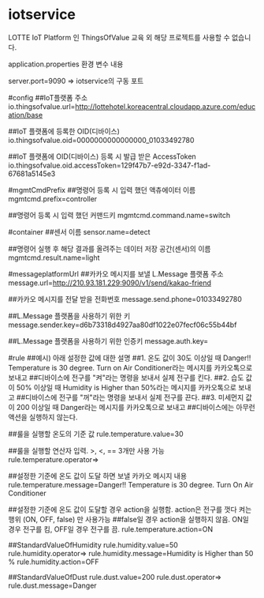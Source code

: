 # iotservice
LOTTE IoT Platform 인 ThingsOfValue 교육 외 해당 프로젝트를 사용할 수 없습니다.

application.properties 환경 변수 내용

server.port=9090 => iotservice의 구동 포트


#config
##IoT플랫폼 주소
io.thingsofvalue.url=http://lottehotel.koreacentral.cloudapp.azure.com/education/base

##IoT 플랫폼에 등록한 OID(디바이스)
io.thingsofvalue.oid=0000000000000000_01033492780     

##IoT 플랫폼에 OID(디바이스) 등록 시 발급 받은 AccessToken
io.thingsofvalue.oid.accessToken=129f47b7-e92d-3347-f1ad-67681a5145e3

#mgmtCmdPrefix
##명령어 등록 시 입력 했던 액츄에이터 이름
mgmtcmd.prefix=controller

##명령어 등록 시 입력 했던 커맨드키
mgmtcmd.command.name=switch

#container
##센서 이름
sensor.name=detect

##명령어 실행 후 해당 결과를 올려주는 데이터 저장 공간(센서)의 이름
mgmtcmd.result.name=light


#messageplatformUrl
##카카오 메시지를 보낼 L.Message 플랫폼 주소
message.url=http://210.93.181.229:9090/v1/send/kakao-friend

##카카오 메시지를 전달 받을 전화번호
message.send.phone=01033492780

##L.Message 플랫폼을 사용하기 위한 키
message.sender.key=d6b73318d4927aa80df1022e07fecf06c55b44bf

##L.Message 플랫폼을 사용하기 위한 인증키
message.auth.key=

#rule
##예시) 아래 설정한 값에 대한 설명
##1. 온도 값이 30도 이상일 때 Danger!! Temperature is 30 degree. Turn on Air Conditioner라는 메시지를 카카오톡으로 보내고
##디바이스에 전구를 "켜"라는 명령을 보내서 실제 전구를 킨다.
##2. 습도 값이 50% 이상일 때 Humidity is Higher than 50%라는 메시지를 카카오톡으로 보내고
##디바이스에 전구를 "꺼"라는 명령을 보내서 실제 전구를 끈다.
##3. 미세먼지 값이 200 이상일 때 Danger라는 메시지를 카카오톡으로 보내고
##디바이스에는 아무런 액션을 실행하지 않는다.

##룰을 실행할 온도의 기준 값
rule.temperature.value=30 

##룰을 실행할 연산자 입력.   >, <, ==   3개만 사용 가능
rule.temperature.operator=>

##설정한 기준에 온도 값이 도달 하면 보낼 카카오 메시지 내용
rule.temperature.message=Danger!! Temperature is 30 degree. Turn On Air Conditioner

##설정한 기준에 온도 값이 도달할 경우 action을 실행함. action은 전구를 껏다 켜는 행위 (ON, OFF, false) 만 사용가능
##false일 경우 action을 실행하지 않음. ON일 경우 전구를 킴, OFF일 경우 전구를 끔.
rule.temperature.action=ON


##StandardValueOfHumidity
rule.humidity.value=50
rule.humidity.operator=>
rule.humidity.message=Humidity is Higher than 50 %
rule.humidity.action=OFF

##StandardValueOfDust
rule.dust.value=200
rule.dust.operator=>
rule.dust.message=Danger

